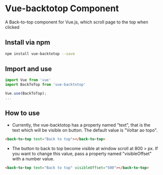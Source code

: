 # Vue-backtotop Component

A Back-to-top component for Vue.js, which scroll page to the top when clicked

## Install via npm

```bash
npm install vue-backtotop --save
```

## Import and use

```javascript
import Vue from 'vue'
import BackToTop from 'vue-backtotop'

Vue.use(BackToTop);
...
```

## How to use


* Currently, the vue-backtotop has a property named "text", that is the text which will be visible on button. The default value is "Voltar ao topo".

```html
<back-to-top text="Back to top"></back-to-top>
```

* The button to back to top become visible at window scroll at 800 > px. If you want to change this value, pass a property named "visibleOffset" with a number value. 

```html
<back-to-top text="Back to top" visibleOffset="500"></back-to-top>
```



